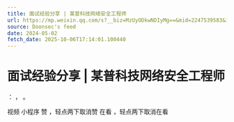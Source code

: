 ```yaml
---
title: 面试经验分享 | 某普科技网络安全工程师
url: https://mp.weixin.qq.com/s?__biz=MzUyODkwNDIyMg==&mid=2247539583&idx=1&sn=4bc9f20d5c4260527b7db56f1039654d
source: Doonsec's feed
date: 2024-05-02
fetch_date: 2025-10-06T17:14:01.100440
---
```


# 面试经验分享 | 某普科技网络安全工程师

：
，
。

视频
小程序
赞
，轻点两下取消赞
在看
，轻点两下取消在看